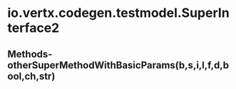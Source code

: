 # io.vertx.codegen.testmodel.SuperInterface2
## Methods- otherSuperMethodWithBasicParams(b,s,i,l,f,d,bool,ch,str)
